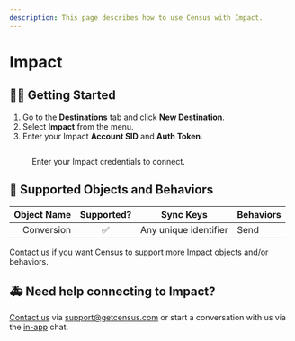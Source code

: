 ```yaml
---
description: This page describes how to use Census with Impact.
---
```


# Impact

## 🏃‍♀️ Getting Started

1. Go to the **Destinations** tab and click **New Destination**.
2. Select **Impact** from the menu.
3. Enter your Impact **Account SID** and **Auth Token**.

<figure><img src="../.gitbook/assets/impact.png" alt=""><figcaption><p>Enter your Impact credentials to connect.</p></figcaption></figure>

## 🔀 Supported Objects and Behaviors <a href="#supported-objects-and-sync-behaviors" id="supported-objects-and-sync-behaviors"></a>

| **Object Name** | **Supported?** | **Sync Keys**  | **Behaviors** |
| --------------: | :------------: | ---------------- |---------------|
| Conversion | ✅ | Any unique identifier | Send          |

[Contact us](mailto:support@getcensus.com) if you want Census to support more Impact objects and/or behaviors.

## 🚑 Need help connecting to Impact?

[Contact us](mailto:support@getcensus.com) via support@getcensus.com or start a conversation with us via the [in-app](https://app.getcensus.com) chat.

